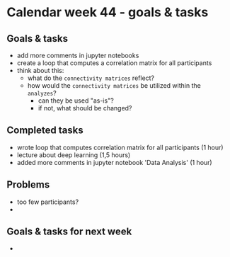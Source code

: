 # Calendar week 44 - goals & tasks

## Goals & tasks
- add more comments in jupyter notebooks
- create a loop that computes a correlation matrix for all participants
- think about this:
    - what do the `connectivity matrices` reflect? 
    -  how would the `connectivity matrices` be utilized within the `analyzes`?
        - can they be used "as-is"?
        - if not, what should be changed?

## Completed tasks
- wrote loop that computes correlation matrix for all participants (1 hour)
- lecture about deep learning (1,5 hours)
- added more comments in jupyter notebook 'Data Analysis' (1 hour)

## Problems
- too few participants?
-

## Goals & tasks for next week
- 